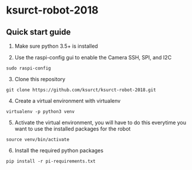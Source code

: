 # ksurct-robot-2018

## Quick start guide

1. Make sure python 3.5+ is installed

2. Use the raspi-config gui to enable the Camera SSH, SPI, and I2C
```
sudo raspi-config
```
3. Clone this repository
```
git clone https://github.com/ksurct/ksurct-robot-2018.git
```
4. Create a virtual environment with virtualenv
```
virtualenv -p python3 venv
```
5. Activate the virtual environment, you will have to do this everytime you want to use the installed packages for the robot
```
source venv/bin/activate
```
6. Install the required python packages
```
pip install -r pi-requirements.txt
```
